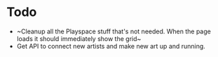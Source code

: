 # Todo

- ~Cleanup all the Playspace stuff that's not needed. When the page loads it should immediately show the grid~
- Get API to connect new artists and make new art up and running.
